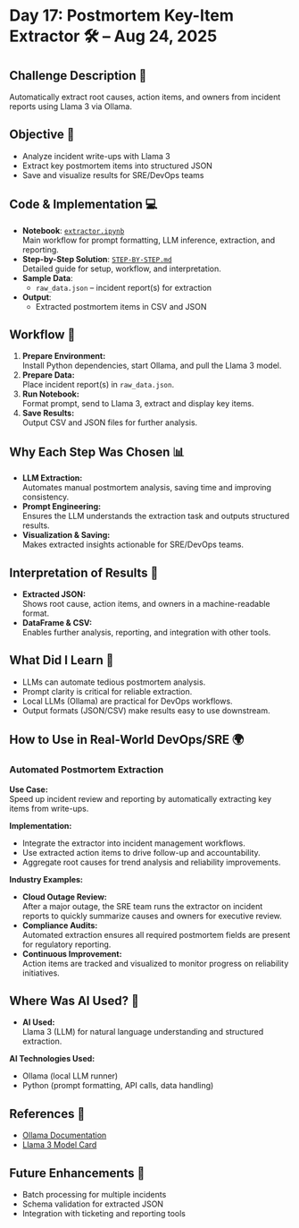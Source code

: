 # Day 17: Postmortem Key-Item Extractor 🛠️ – Aug 24, 2025

## Challenge Description 🎯
Automatically extract root causes, action items, and owners from incident reports using Llama 3 via Ollama.

## Objective 🚀
- Analyze incident write-ups with Llama 3
- Extract key postmortem items into structured JSON
- Save and visualize results for SRE/DevOps teams

## Code & Implementation 💻
- **Notebook**: [`extractor.ipynb`](./extractor.ipynb)  
  Main workflow for prompt formatting, LLM inference, extraction, and reporting.
- **Step-by-Step Solution**: [`STEP-BY-STEP.md`](./STEP-BY-STEP.md)  
  Detailed guide for setup, workflow, and interpretation.
- **Sample Data**:  
  - `raw_data.json` – incident report(s) for extraction
- **Output**:  
  - Extracted postmortem items in CSV and JSON

## Workflow 🔄
1. **Prepare Environment:**  
   Install Python dependencies, start Ollama, and pull the Llama 3 model.
2. **Prepare Data:**  
   Place incident report(s) in `raw_data.json`.
3. **Run Notebook:**  
   Format prompt, send to Llama 3, extract and display key items.
4. **Save Results:**  
   Output CSV and JSON files for further analysis.

## Why Each Step Was Chosen 📊
- **LLM Extraction:**  
  Automates manual postmortem analysis, saving time and improving consistency.
- **Prompt Engineering:**  
  Ensures the LLM understands the extraction task and outputs structured results.
- **Visualization & Saving:**  
  Makes extracted insights actionable for SRE/DevOps teams.

## Interpretation of Results 🧠
- **Extracted JSON:**  
  Shows root cause, action items, and owners in a machine-readable format.
- **DataFrame & CSV:**  
  Enables further analysis, reporting, and integration with other tools.

## What Did I Learn 🧩
- LLMs can automate tedious postmortem analysis.
- Prompt clarity is critical for reliable extraction.
- Local LLMs (Ollama) are practical for DevOps workflows.
- Output formats (JSON/CSV) make results easy to use downstream.

## How to Use in Real-World DevOps/SRE 🌍

### Automated Postmortem Extraction
**Use Case:**  
Speed up incident review and reporting by automatically extracting key items from write-ups.

**Implementation:**  
- Integrate the extractor into incident management workflows.
- Use extracted action items to drive follow-up and accountability.
- Aggregate root causes for trend analysis and reliability improvements.

**Industry Examples:**  
- **Cloud Outage Review:**  
  After a major outage, the SRE team runs the extractor on incident reports to quickly summarize causes and owners for executive review.
- **Compliance Audits:**  
  Automated extraction ensures all required postmortem fields are present for regulatory reporting.
- **Continuous Improvement:**  
  Action items are tracked and visualized to monitor progress on reliability initiatives.

## Where Was AI Used? 🤖

- **AI Used:**  
  Llama 3 (LLM) for natural language understanding and structured extraction.

**AI Technologies Used:**  
- Ollama (local LLM runner)
- Python (prompt formatting, API calls, data handling)

## References 📖
- [Ollama Documentation](https://ollama.com/docs)
- [Llama 3 Model Card](https://ollama.com/library/llama3)

## Future Enhancements 🚀
- Batch processing for multiple incidents
- Schema validation for extracted JSON
- Integration with ticketing and reporting tools
